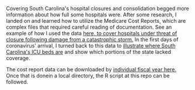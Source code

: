 Covering South Carolina's hospital closures and consolidation begged more information about how full some hospitals were. After some research, I landed on and learned how to utilize the Medicare Cost Reports, which are complex files that required careful reading of documentation.
See an example of how I used the data <a href = "https://www.postandcourier.com/williamburg-and-lake-city-hospitals-arent-staying-full-especially-after-2015-flood/html_fca87b7e-7864-11eb-b4db-4b7d0bccb57c.html"> here, to cover hospitals under threat of closure following damage from a catastrophic storm.</a>
In the first days of coronavirus' arrival, I turned back to this data to <a href="https://www.postandcourier.com/health/covid19/coronavirus-may-be-pushing-some-sc-hospitals-closer-to-the-brink/article_b58c6608-737c-11ea-a2b3-930e635ba67a.html"> illustrate where South Carolina's ICU beds are</a> and show which portions of the state lacked coverage.

The cost report data can be downloaded by <a href="https://www.cms.gov/Research-Statistics-Data-and-Systems/Downloadable-Public-Use-Files/Cost-Reports/Cost-Reports-by-Fiscal-Year">individual fiscal year here.</a> Once that is donein a local directory, the R script at this repo can be followed. 
